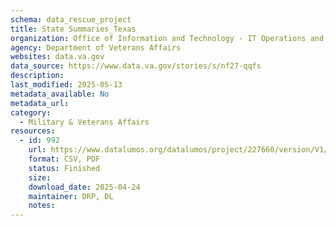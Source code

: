 ```yaml
---
schema: data_rescue_project 
title: State Summaries_Texas
organization: Office of Information and Technology - IT Operations and Services (ITOPS)
agency: Department of Veterans Affairs
websites: data.va.gov
data_source: https://www.data.va.gov/stories/s/nf27-qqfs
description: 
last_modified: 2025-05-13
metadata_available: No
metadata_url: 
category:
  - Military & Veterans Affairs 
resources:
  - id: 992
    url: https://www.datalumos.org/datalumos/project/227660/version/V1/view
    format: CSV, PDF
    status: Finished
    size: 
    download_date: 2025-04-24
    maintainer: DRP, DL
    notes: 
---
```

